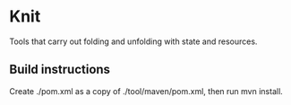 # Knit
Tools that carry out folding and unfolding with state and resources.

## Build instructions
Create ./pom.xml as a copy of ./tool/maven/pom.xml, then run mvn install. 